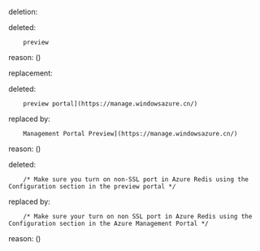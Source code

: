 deletion:

deleted:

		preview

reason: ()

replacement:

deleted:

		preview portal](https://manage.windowsazure.cn/)

replaced by:

		Management Portal Preview](https://manage.windowsazure.cn/)

reason: ()

deleted:

		/* Make sure you turn on non-SSL port in Azure Redis using the Configuration section in the preview portal */

replaced by:

		/* Make sure your turn on non SSL port in Azure Redis using the Configuration section in the Azure Management Portal */

reason: ()

